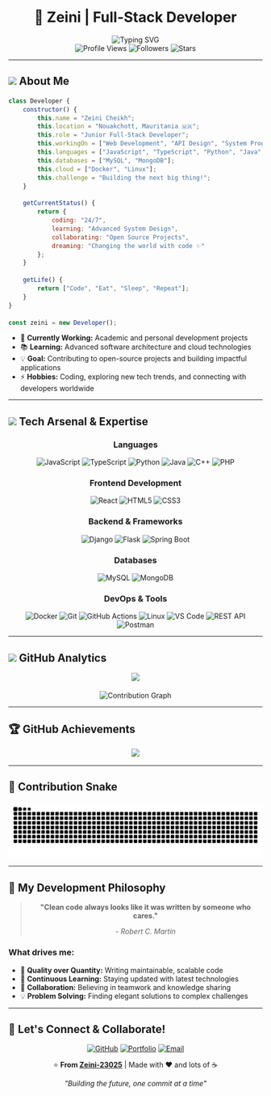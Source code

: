 <div align="center">

# 🚀 Zeini | Full-Stack Developer

<img src="https://readme-typing-svg.herokuapp.com?font=Fira+Code&size=22&duration=4000&pause=1000&color=00D9FF&center=true&vCenter=true&width=600&lines=Welcome+to+my+GitHub+Profile!;Full-Stack+Developer+from+Mauritania;Building+Amazing+Web+Applications;Always+Learning+New+Technologies!" alt="Typing SVG" />

</div>
<!-- Profile Counter -->
<div align="center">
  <img src="https://komarev.com/ghpvc/?username=Zeini-23025&color=blueviolet&style=for-the-badge&label=PROFILE+VIEWS" alt="Profile Views"/>
  <img src="https://img.shields.io/github/followers/Zeini-23025?logo=github&style=for-the-badge&color=0969da&labelColor=302d41" alt="Followers"/>
  <img src="https://img.shields.io/github/stars/Zeini-23025?logo=github&style=for-the-badge&color=ee6a70&labelColor=302d41" alt="Stars"/>
</div>

---

## <img src="https://media.giphy.com/media/hvRJCLFzcasrR4ia7z/giphy.gif" width="25px"> About Me

```javascript
class Developer {
    constructor() {
        this.name = "Zeini Cheikh";
        this.location = "Nouakchott, Mauritania 🇲🇷";
        this.role = "Junior Full-Stack Developer";
        this.workingOn = ["Web Development", "API Design", "System Programming"];
        this.languages = ["JavaScript", "TypeScript", "Python", "Java", "C++", "PHP"];
        this.databases = ["MySQL", "MongoDB"];
        this.cloud = ["Docker", "Linux"];
        this.challenge = "Building the next big thing!";
    }
    
    getCurrentStatus() {
        return {
            coding: "24/7",
            learning: "Advanced System Design",
            collaborating: "Open Source Projects",
            dreaming: "Changing the world with code ✨"
        };
    }
    
    getLife() {
        return ["Code", "Eat", "Sleep", "Repeat"];
    }
}

const zeini = new Developer();
```

- 🔭 **Currently Working:** Academic and personal development projects
- 📚 **Learning:** Advanced software architecture and cloud technologies
- 💡 **Goal:** Contributing to open-source projects and building impactful applications
- ⚡ **Hobbies:** Coding, exploring new tech trends, and connecting with developers worldwide

---

## <img src="https://media2.giphy.com/media/QssGEmpkyEOhBCb7e1/giphy.gif?cid=ecf05e47a0n3gi1bfqntqmob8g9aid1oyj2wr3ds3mg700bl&rid=giphy.gif" width="25px"> Tech Arsenal & Expertise

<div align="center">

### **Languages**
![JavaScript](https://img.shields.io/badge/JavaScript-F7DF1E?style=for-the-badge&logo=javascript&logoColor=black)
![TypeScript](https://img.shields.io/badge/TypeScript-3178C6?style=for-the-badge&logo=typescript&logoColor=white)
![Python](https://img.shields.io/badge/Python-3776AB?style=for-the-badge&logo=python&logoColor=white)
![Java](https://img.shields.io/badge/Java-ED8B00?style=for-the-badge&logo=openjdk&logoColor=white)
![C++](https://img.shields.io/badge/C++-00599C?style=for-the-badge&logo=cplusplus&logoColor=white)
![PHP](https://img.shields.io/badge/PHP-777BB4?style=for-the-badge&logo=php&logoColor=white)

### **Frontend Development**
![React](https://img.shields.io/badge/React-61DAFB?style=for-the-badge&logo=react&logoColor=black)
![HTML5](https://img.shields.io/badge/HTML5-E34F26?style=for-the-badge&logo=html5&logoColor=white)
![CSS3](https://img.shields.io/badge/CSS3-1572B6?style=for-the-badge&logo=css3&logoColor=white)

### **Backend & Frameworks**
![Django](https://img.shields.io/badge/Django-092E20?style=for-the-badge&logo=django&logoColor=white)
![Flask](https://img.shields.io/badge/Flask-000000?style=for-the-badge&logo=flask&logoColor=white)
![Spring Boot](https://img.shields.io/badge/Spring_Boot-6DB33F?style=for-the-badge&logo=spring-boot&logoColor=white)

### **Databases**
![MySQL](https://img.shields.io/badge/MySQL-4479A1?style=for-the-badge&logo=mysql&logoColor=white)
![MongoDB](https://img.shields.io/badge/MongoDB-47A248?style=for-the-badge&logo=mongodb&logoColor=white)



### **DevOps & Tools**
![Docker](https://img.shields.io/badge/Docker-2496ED?style=for-the-badge&logo=docker&logoColor=white)
![Git](https://img.shields.io/badge/Git-F05032?style=for-the-badge&logo=git&logoColor=white)
![GitHub Actions](https://img.shields.io/badge/GitHub_Actions-2088FF?style=for-the-badge&logo=github-actions&logoColor=white)
![Linux](https://img.shields.io/badge/Linux-FCC624?style=for-the-badge&logo=linux&logoColor=black)
![VS Code](https://img.shields.io/badge/VS_Code-007ACC?style=for-the-badge&logo=visual-studio-code&logoColor=white)
![REST API](https://img.shields.io/badge/REST_API-FF6C37?style=for-the-badge&logo=fastapi&logoColor=white)
![Postman](https://img.shields.io/badge/Postman-FF6C37?style=for-the-badge&logo=postman&logoColor=white)

</div>

---

<!-- GitHub Statistics with Enhanced Visuals -->
## <img src="https://media.giphy.com/media/iY8CRBdQXODJSCERIr/giphy.gif" width="25px"> GitHub Analytics

<div align="center">
  <img height="180em" src="https://github-readme-stats-sigma-five.vercel.app/api?username=Zeini-23025&show_icons=true&theme=radical&include_all_commits=true&count_private=true&hide_border=true&bg_color=0D1117&title_color=F85D7F&icon_color=F8D866&text_color=FFFFFF"/>
  <!-- <img height="180em" src="https://github-readme-stats-sigma-five.vercel.app/api/top-langs/?username=Zeini-23025&layout=compact&langs_count=10&theme=radical&hide_border=true&bg_color=0D1117&title_color=F85D7F&text_color=FFFFFF"/> -->
</div>

<br>

<!-- <div align="center">
  <img src="https://github-readme-streak-stats.herokuapp.com/?user=Zeini-23025&theme=radical&hide_border=true&background=0D1117&stroke=F85D7F&ring=F8D866&fire=F85D7F&currStreakLabel=FFFFFF" alt="GitHub Streak"/>
</div> -->

<!-- Activity Graph -->
<div align="center">
  <img src="https://github-readme-activity-graph.vercel.app/graph?username=Zeini-23025&theme=redical&hide_border=true&bg_color=0D1117&color=F8D866&line=F85D7F&point=FFFFFF" alt="Contribution Graph"/>
</div>

---

<!-- Trophy Section -->
## 🏆 GitHub Achievements

<div align="center">
  <img src="https://github-profile-trophy.vercel.app/?username=Zeini-23025&theme=radical&no-frame=true&no-bg=true&margin-w=4&row=2&column=4" />
</div>

---

## 🐍 Contribution Snake

<div align="center">
  <img src="https://raw.githubusercontent.com/Zeini-23025/Zeini-23025/output/snake.svg" alt="Snake animation" />
</div>

---

## 🌟 My Development Philosophy

<div align="center">

> **"Clean code always looks like it was written by someone who cares."**
> 
> *- Robert C. Martin*

</div>

### What drives me:
- 🎯 **Quality over Quantity:** Writing maintainable, scalable code
- 🚀 **Continuous Learning:** Staying updated with latest technologies
- 🤝 **Collaboration:** Believing in teamwork and knowledge sharing
- 💡 **Problem Solving:** Finding elegant solutions to complex challenges

---


## 🤝 Let's Connect & Collaborate!

<div align="center">

[![GitHub](https://img.shields.io/badge/GitHub-100000?style=for-the-badge&logo=github&logoColor=white)](https://github.com/Zeini-23025)
[![Portfolio](https://img.shields.io/badge/Portfolio-FF5722?style=for-the-badge&logo=todoist&logoColor=white)](#)
[![Email](https://img.shields.io/badge/Email-D14836?style=for-the-badge&logo=gmail&logoColor=white)](mailto:zeini.cheikh.dev@gmail.com)

<!-- ---

### 💭 Random Dev Quote
![](https://quotes-github-readme.vercel.app/api?type=horizontal&theme=tokyonight)

--- -->

⭐️ **From [Zeini-23025](https://github.com/Zeini-23025)** | Made with ❤️ and lots of ☕

*"Building the future, one commit at a time"*

</div>
